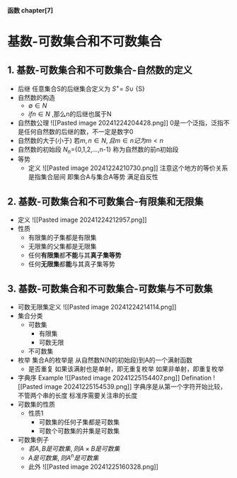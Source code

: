 **函数 chapter[7]**
# 基数-可数集合和不可数集合
## 1. 基数-可数集合和不可数集合-自然数的定义
- 后继
	任意集合S的后继集合定义为
	$S^+ =$ $S\cup$ {S}
- 自然数的构造
	- $\emptyset \in N$
	- $if n\in N$ ,那么n的后继也属于N
- 自然数公理
	![[Pasted image 20241224204428.png]]
	0是一个泛指，泛指不是任何自然数的后继的数，不一定是数字0
- 自然数的大于(小于)
	若$m,n\in N,且 m\in n 记为m<n$
- 自然数的初始段
	$N_n =${0,1,2,...,n-1}
	称为自然数的前n初始段
- 等势
	- 定义
		![[Pasted image 20241224210730.png]]
		注意这个地方的等价关系是指集合层间
		即集合A与集合A等势 满足自反性
## 2. 基数-可数集合和不可数集合-有限集和无限集
- 定义
	![[Pasted image 20241224212957.png]]
- 性质
	- 有限集的子集都是有限集
	- 无限集的父集都是无限集
	- 任何**有限集**都**不能**与其**真子集等势**
	- 任何**无限集**都**能**与其真子集等势
## 3. 基数-可数集合和不可数集合-可数集与不可数集
- 可数无限集定义
	![[Pasted image 20241224214114.png]]
- 集合分类
	- 可数集
		- 有限集
		- 可数无限
	- 不可数集
- 枚举
	集合A的枚举是
	从自然数N(N的初始段)到A的一个满射函数
	- 是否重复
		如果该满射也是单射，即无重复枚举
		如果非单射，即重复枚举
- 字典序
	Example
		![[Pasted image 20241225154407.png]]
	Defination
		![[Pasted image 20241225154539.png]]
		字典序是从第一个字符开始比较，不管两个串的长度
		标准序需要关注串的长度
- 可数集的性质
	- 性质1
		- 可数集的任何子集都是可数集
		- 可数个可数集的并集是可数集
- 可数集例子
	- $若A,B是可数集,则A\times B是可数集$
	- $A是可数集,则A^n是可数集$
	- 此外
		![[Pasted image 20241225160328.png]]
	